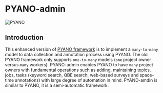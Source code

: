 PYANO-admin
====

![PYANO](./static/images/favicon.ico)

## Introduction

This enhanced version of [PYANO framework](http://github.com/mental689/pyano) is to implement a `many-to-many` model to data collection and annotation process using PYANO.
The old PYANO framework only supports `one-to-many` models (`one` project owner versus `many` workers).
PYANO-admin enables PYANO to have `many` project owners with fundamental operations such as adding, maintaining topics, jobs, tasks (keyword search, QBE search, web-based surveys and space-time annotations) with large degree of automation in mind.
PYANO-amdin is similar to PYANO, it is a semi-automatic framework.
